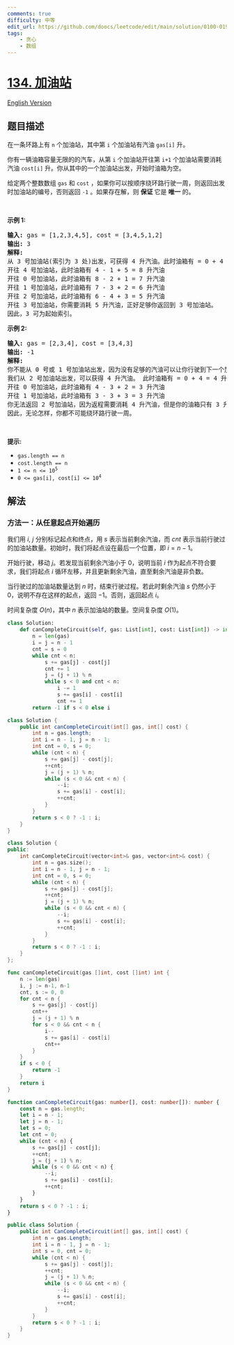 ```yaml
---
comments: true
difficulty: 中等
edit_url: https://github.com/doocs/leetcode/edit/main/solution/0100-0199/0134.Gas%20Station/README.md
tags:
    - 贪心
    - 数组
---
```


<!-- problem:start -->

# [134. 加油站](https://leetcode.cn/problems/gas-station)

[English Version](/solution/0100-0199/0134.Gas%20Station/README_EN.md)

## 题目描述

<!-- description:start -->

<p>在一条环路上有 <code>n</code>&nbsp;个加油站，其中第 <code>i</code>&nbsp;个加油站有汽油&nbsp;<code>gas[i]</code><em>&nbsp;</em>升。</p>

<p>你有一辆油箱容量无限的的汽车，从第<em> </em><code>i</code><em> </em>个加油站开往第<em> </em><code>i+1</code><em>&nbsp;</em>个加油站需要消耗汽油&nbsp;<code>cost[i]</code><em>&nbsp;</em>升。你从其中的一个加油站出发，开始时油箱为空。</p>

<p>给定两个整数数组 <code>gas</code> 和 <code>cost</code> ，如果你可以按顺序绕环路行驶一周，则返回出发时加油站的编号，否则返回 <code>-1</code> 。如果存在解，则 <strong>保证</strong> 它是 <strong>唯一</strong> 的。</p>

<p>&nbsp;</p>

<p><strong>示例&nbsp;1:</strong></p>

<pre>
<strong>输入:</strong> gas = [1,2,3,4,5], cost = [3,4,5,1,2]
<strong>输出:</strong> 3
<strong>解释:
</strong>从 3 号加油站(索引为 3 处)出发，可获得 4 升汽油。此时油箱有 = 0 + 4 = 4 升汽油
开往 4 号加油站，此时油箱有 4 - 1 + 5 = 8 升汽油
开往 0 号加油站，此时油箱有 8 - 2 + 1 = 7 升汽油
开往 1 号加油站，此时油箱有 7 - 3 + 2 = 6 升汽油
开往 2 号加油站，此时油箱有 6 - 4 + 3 = 5 升汽油
开往 3 号加油站，你需要消耗 5 升汽油，正好足够你返回到 3 号加油站。
因此，3 可为起始索引。</pre>

<p><strong>示例 2:</strong></p>

<pre>
<strong>输入:</strong> gas = [2,3,4], cost = [3,4,3]
<strong>输出:</strong> -1
<strong>解释:
</strong>你不能从 0 号或 1 号加油站出发，因为没有足够的汽油可以让你行驶到下一个加油站。
我们从 2 号加油站出发，可以获得 4 升汽油。 此时油箱有 = 0 + 4 = 4 升汽油
开往 0 号加油站，此时油箱有 4 - 3 + 2 = 3 升汽油
开往 1 号加油站，此时油箱有 3 - 3 + 3 = 3 升汽油
你无法返回 2 号加油站，因为返程需要消耗 4 升汽油，但是你的油箱只有 3 升汽油。
因此，无论怎样，你都不可能绕环路行驶一周。</pre>

<p>&nbsp;</p>

<p><strong>提示:</strong></p>

<ul>
	<li><code>gas.length == n</code></li>
	<li><code>cost.length == n</code></li>
	<li><code>1 &lt;= n &lt;= 10<sup>5</sup></code></li>
	<li><code>0 &lt;= gas[i], cost[i] &lt;= 10<sup>4</sup></code></li>
</ul>

<!-- description:end -->

## 解法

<!-- solution:start -->

### 方法一：从任意起点开始遍历

我们用 $i$, $j$ 分别标记起点和终点，用 $s$ 表示当前剩余汽油，而 $cnt$ 表示当前行驶过的加油站数量。初始时，我们将起点设在最后一个位置，即 $i=n-1$。

开始行驶，移动 $j$。若发现当前剩余汽油小于 $0$，说明当前 $i$ 作为起点不符合要求，我们将起点 $i$ 循环左移，并且更新剩余汽油，直至剩余汽油是非负数。

当行驶过的加油站数量达到 $n$ 时，结束行驶过程。若此时剩余汽油 $s$ 仍然小于 $0$，说明不存在这样的起点，返回 $-1$。否则，返回起点 $i$。

时间复杂度 $O(n)$，其中 $n$ 表示加油站的数量。空间复杂度 $O(1)$。

<!-- tabs:start -->

```python
class Solution:
    def canCompleteCircuit(self, gas: List[int], cost: List[int]) -> int:
        n = len(gas)
        i = j = n - 1
        cnt = s = 0
        while cnt < n:
            s += gas[j] - cost[j]
            cnt += 1
            j = (j + 1) % n
            while s < 0 and cnt < n:
                i -= 1
                s += gas[i] - cost[i]
                cnt += 1
        return -1 if s < 0 else i
```

```java
class Solution {
    public int canCompleteCircuit(int[] gas, int[] cost) {
        int n = gas.length;
        int i = n - 1, j = n - 1;
        int cnt = 0, s = 0;
        while (cnt < n) {
            s += gas[j] - cost[j];
            ++cnt;
            j = (j + 1) % n;
            while (s < 0 && cnt < n) {
                --i;
                s += gas[i] - cost[i];
                ++cnt;
            }
        }
        return s < 0 ? -1 : i;
    }
}
```

```cpp
class Solution {
public:
    int canCompleteCircuit(vector<int>& gas, vector<int>& cost) {
        int n = gas.size();
        int i = n - 1, j = n - 1;
        int cnt = 0, s = 0;
        while (cnt < n) {
            s += gas[j] - cost[j];
            ++cnt;
            j = (j + 1) % n;
            while (s < 0 && cnt < n) {
                --i;
                s += gas[i] - cost[i];
                ++cnt;
            }
        }
        return s < 0 ? -1 : i;
    }
};
```

```go
func canCompleteCircuit(gas []int, cost []int) int {
	n := len(gas)
	i, j := n-1, n-1
	cnt, s := 0, 0
	for cnt < n {
		s += gas[j] - cost[j]
		cnt++
		j = (j + 1) % n
		for s < 0 && cnt < n {
			i--
			s += gas[i] - cost[i]
			cnt++
		}
	}
	if s < 0 {
		return -1
	}
	return i
}
```

```ts
function canCompleteCircuit(gas: number[], cost: number[]): number {
    const n = gas.length;
    let i = n - 1;
    let j = n - 1;
    let s = 0;
    let cnt = 0;
    while (cnt < n) {
        s += gas[j] - cost[j];
        ++cnt;
        j = (j + 1) % n;
        while (s < 0 && cnt < n) {
            --i;
            s += gas[i] - cost[i];
            ++cnt;
        }
    }
    return s < 0 ? -1 : i;
}
```

```cs
public class Solution {
    public int CanCompleteCircuit(int[] gas, int[] cost) {
        int n = gas.Length;
        int i = n - 1, j = n - 1;
        int s = 0, cnt = 0;
        while (cnt < n) {
            s += gas[j] - cost[j];
            ++cnt;
            j = (j + 1) % n;
            while (s < 0 && cnt < n) {
                --i;
                s += gas[i] - cost[i];
                ++cnt;
            }
        }
        return s < 0 ? -1 : i;
    }
}
```

<!-- tabs:end -->

<!-- solution:end -->

<!-- problem:end -->
